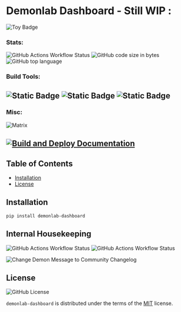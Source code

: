 # Demonlab Dashboard  - Still WIP :
![Toy Badge](https://img.shields.io/badge/project%20type-toy-blue)

### Stats: 
![GitHub Actions Workflow Status](https://img.shields.io/github/actions/workflow/status/mikeybob/demonlab-dashboard/github_workflows_ci.yml?style=for-the-badge&color=darkgreen) ![GitHub code size in bytes](https://img.shields.io/github/languages/code-size/mikeybob/demonlab-dashboard?style=for-the-badge&color=firebrick) ![GitHub top language](https://img.shields.io/github/languages/top/mikeybob/demonlab-dashboard?style=for-the-badge&logo=python&logoColor=darkblue&logoSize=auto&color=darkblue)




### Build Tools:
![Static Badge](https://img.shields.io/badge/black-black?style=for-the-badge&label=code-style&color=black) ![Static Badge](https://img.shields.io/badge/isort-black?style=for-the-badge&label=imports&labelColor=orangered&color=darkblue) ![Static Badge](https://img.shields.io/badge/Hatch-blue?style=for-the-badge&logo=egghead&labelColor=black&color=royalblue)
----
### Misc:
![Matrix](https://img.shields.io/matrix/gitdev%3Ademonlab.net?server_fqdn=demonlab.net&style=for-the-badge&logo=matrix&logoColor=black&logoSize=auto&label=demonlab&labelColor=red) 

[![Build and Deploy Documentation](https://github.com/mikeybob/demonlab-dashboard/actions/workflows/build_docs.yml/badge.svg)](https://github.com/mikeybob/demonlab-dashboard/actions/workflows/build_docs.yml)
-----

## Table of Contents

- [Installation](#installation)
- [License](#license)

## Installation

```console
pip install demonlab-dashboard
```
## Internal Housekeeping

![GitHub Actions Workflow Status](https://img.shields.io/github/actions/workflow/status/mikeybob/demonlab-dashboard/issue-metrics.yml?style=for-the-badge&label=Issue%20Metrics%20Monthly&color=darkgreen) ![GitHub Actions Workflow Status](https://img.shields.io/github/actions/workflow/status/mikeybob/demonlab-dashboard/issue-metrics-mtd.yml?style=for-the-badge&label=Issue%20Metrics%20Month%20To%20Date&color=darkgreen) 

![Change Demon Message to Community Changelog](https://github.com/mikeybob/demonlab-dashboard/actions/workflows/mtx_msg.yml/badge.svg)



## License
![GitHub License](https://img.shields.io/github/license/mikeybob/demonlab-dashboard?style=for-the-badge&color=royalblue)

`demonlab-dashboard` is distributed under the terms of the [MIT](https://spdx.org/licenses/MIT.html) license.
